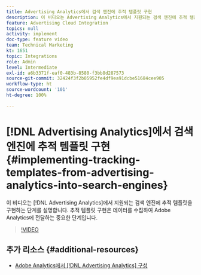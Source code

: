 ```yaml
---
title: Advertising Analytics에서 검색 엔진에 추적 템플릿 구현
description: 이 비디오는 Advertising Analytics에서 지원되는 검색 엔진에 추적 템플릿을 구현하는 단계를 설명합니다. 추적 템플릿 구현은 데이터를 수집하여 Adobe Analytics에 전달하는 중요한 단계입니다.
feature: Advertising Cloud Integration
topics: null
activity: implement
doc-type: feature video
team: Technical Marketing
kt: 1651
topic: Integrations
role: Admin
level: Intermediate
exl-id: a6b3371f-eaf0-483b-8580-f3bb8d287573
source-git-commit: 32424f3f2b05952fe4df9ea91dcbe51684cee905
workflow-type: ht
source-wordcount: '101'
ht-degree: 100%

---
```


# [!DNL Advertising Analytics]에서 검색 엔진에 추적 템플릿 구현 {#implementing-tracking-templates-from-advertising-analytics-into-search-engines}

이 비디오는 [!DNL Advertising Analytics]에서 지원되는 검색 엔진에 추적 템플릿을 구현하는 단계를 설명합니다. 추적 템플릿 구현은 데이터를 수집하여 Adobe Analytics에 전달하는 중요한 단계입니다.

>[!VIDEO](https://video.tv.adobe.com/v/23120/?quality=12)

## 추가 리소스 {#additional-resources}

* [Adobe Analytics에서 [!DNL Advertising Analytics] 구성](https://helpx.adobe.com/kr/analytics/kt/using/advertising-analytics-feature-video-configure.html)
